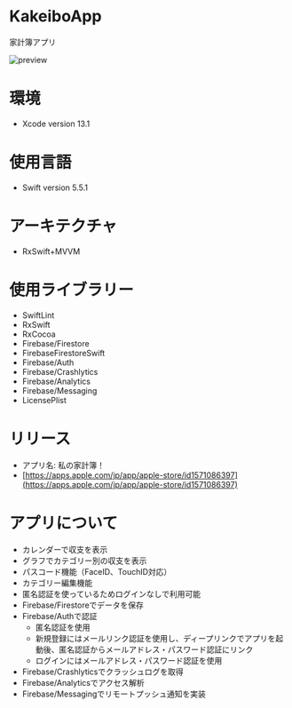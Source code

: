 # KakeiboApp
家計簿アプリ

![preview](https://user-images.githubusercontent.com/82946608/141708670-5c5ec81f-c967-4106-ac00-200b330cde7f.gif)

# 環境
- Xcode version 13.1 

# 使用言語
- Swift version 5.5.1

# アーキテクチャ
- RxSwift+MVVM

# 使用ライブラリー
- SwiftLint
- RxSwift
- RxCocoa
- Firebase/Firestore
- FirebaseFirestoreSwift
- Firebase/Auth
- Firebase/Crashlytics
- Firebase/Analytics
- Firebase/Messaging
- LicensePlist

# リリース
- アプリ名: 私の家計簿！
- [https://apps.apple.com/jp/app/apple-store/id1571086397](https://apps.apple.com/jp/app/apple-store/id1571086397)

# アプリについて
- カレンダーで収支を表示
- グラフでカテゴリー別の収支を表示
- パスコード機能（FaceID、TouchID対応）
- カテゴリー編集機能
- 匿名認証を使っているためログインなしで利用可能
- Firebase/Firestoreでデータを保存
- Firebase/Authで認証
  - 匿名認証を使用
  - 新規登録にはメールリンク認証を使用し、ディープリンクでアプリを起動後、匿名認証からメールアドレス・パスワード認証にリンク
  - ログインにはメールアドレス・パスワード認証を使用
- Firebase/Crashlyticsでクラッシュログを取得
- Firebase/Analyticsでアクセス解析
- Firebase/Messagingでリモートプッシュ通知を実装
